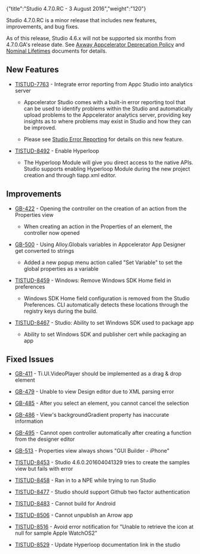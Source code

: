 {"title":"Studio 4.7.0.RC - 3 August 2016","weight":"120"} 

Studio 4.7.0.RC is a minor release that includes new features, improvements, and bug fixes.

As of this release, Studio 4.6.x will not be supported six months from 4.7.0.GA's release date. See [Axway Appcelerator Deprecation Policy](/docs/appc/AMPLIFY_Appcelerator_Services_Overview/Axway_Appcelerator_Deprecation_Policy/) and [Nominal Lifetimes](/docs/appc/AMPLIFY_Appcelerator_Services_Overview/Axway_Appcelerator_Product_Lifecycle/#NominalLifetimes) documents for details.

## New Features

*   [TISTUD-7763](https://jira.appcelerator.org/browse/TISTUD-7763) - Integrate error reporting from Appc Studio into analytics server
    
    *   Appcelerator Studio comes with a built-in error reporting tool that can be used to identify problems within the Studio and automatically upload problems to the Appcelerator analytics server, providing key insights as to where problems may exist in Studio and how they can be improved.
        
    *   Please see [Studio Error Reporting](/docs/appc/Axway_Appcelerator_Studio/Axway_Appcelerator_Studio_How-tos/Studio_Error_Reporting/) for details on this new feature.
        

*   [TISTUD-8492](https://jira.appcelerator.org/browse/TISTUD-8492) - Enable Hyperloop
    
    *   The Hyperloop Module will give you direct access to the native APIs. Studio supports enabling Hyperloop Module during the new project creation and through tiapp.xml editor.
        

## Improvements

*   [GB-422](https://jira.appcelerator.org/browse/GB-422) - Opening the controller on the creation of an action from the Properties view
    
    *   When creating an action in the Properties of an element, the controller now opened
        
*   [GB-500](https://jira.appcelerator.org/browse/GB-500) - Using Alloy.Globals variables in Appcelerator App Designer get converted to strings
    
    *   Added a new popup menu action called "Set Variable" to set the global properties as a variable
        
*   [TISTUD-8459](https://jira.appcelerator.org/browse/TISTUD-8459) - Windows: Remove Windows SDK Home field in preferences
    
    *   Windows SDK Home field configuration is removed from the Studio Preferences. CLI automatically detects these locations through the registry keys during the build.
        
*   [TISTUD-8467](https://jira.appcelerator.org/browse/TISTUD-8467) - Studio: Ability to set Windows SDK used to package app
    
    *   Ability to set Windows SDK and publisher cert while packaging an app
        

## Fixed Issues

*   [GB-411](https://jira.appcelerator.org/browse/GB-411) - Ti.UI.VideoPlayer should be implemented as a drag & drop element
    
*   [GB-479](https://jira.appcelerator.org/browse/GB-479) - Unable to view Design editor due to XML parsing error
    
*   [GB-485](https://jira.appcelerator.org/browse/GB-485) - After you select an element, you cannot cancel the selection
    
*   [GB-486](https://jira.appcelerator.org/browse/GB-486) - View's backgroundGradient property has inaccurate information
    
*   [GB-495](https://jira.appcelerator.org/browse/GB-495) - Cannot open controller automatically after creating a function from the designer editor
    
*   [GB-513](https://jira.appcelerator.org/browse/GB-513) - Properties view always shows "GUI Builder - iPhone"
    
*   [TISTUD-8453](https://jira.appcelerator.org/browse/TISTUD-8453) - Studio 4.6.0.201604041329 tries to create the samples view but fails with error
    
*   [TISTUD-8458](https://jira.appcelerator.org/browse/TISTUD-8458) - Ran in to a NPE while trying to run Studio
    
*   [TISTUD-8477](https://jira.appcelerator.org/browse/TISTUD-8477) - Studio should support Github two factor authentication
    
*   [TISTUD-8483](https://jira.appcelerator.org/browse/TISTUD-8483) - Cannot build for Android
    
*   [TISTUD-8506](https://jira.appcelerator.org/browse/TISTUD-8506) - Cannot unpublish an Arrow app
    
*   [TISTUD-8516](https://jira.appcelerator.org/browse/TISTUD-8516) - Avoid error notification for "Unable to retrieve the icon at null for sample Apple WatchOS2"
    
*   [TISTUD-8529](https://jira.appcelerator.org/browse/TISTUD-8529) - Update Hyperloop documentation link in the studio